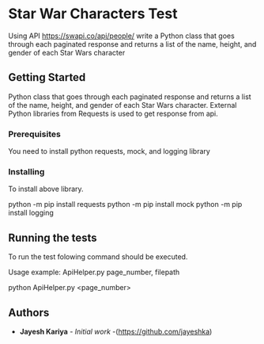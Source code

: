 # Star War Characters Test

Using API https://swapi.co/api/people/ write a Python class that goes through each paginated response and returns a list of the name, height, and gender of each Star Wars character

## Getting Started

Python class that goes through each paginated response and returns a list of the name, height, and gender of each Star Wars character. External Python libraries from Requests is used to get response from api.

### Prerequisites

You need to install python requests, mock, and logging library


### Installing

To install above library.

python -m pip install requests
python -m pip install mock
python -m pip install logging

## Running the tests

To run the test folowing command should be executed.

Usage example: ApiHelper.py page_number, filepath

python ApiHelper.py <page_number> <filepath>


## Authors

* **Jayesh Kariya** - *Initial work* -(https://github.com/jayeshka)
